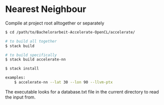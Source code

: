 # Nearest Neighbour <Accelerate>

Compile at project root alltogether or separately
```sh
$ cd /path/to/Bachelorarbeit-Accelerate-OpenCL/accelerate/

# to build all together
$ stack build

# to build specifically
$ stack build accelerate-nn

$ stack install

examples:
    $ accelerate-nn --lat 30 --lon 90 --llvm-ptx
```

The executable looks for a database.txt file in the current directory to read the input from.
